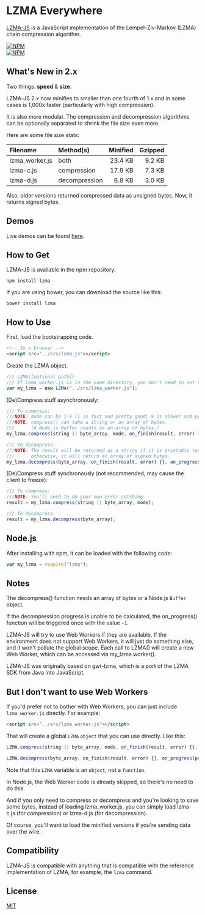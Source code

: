 LZMA Everywhere
===

<a href="https://github.com/nmrugg/LZMA-JS">LZMA-JS</a> is a JavaScript implementation of the Lempel-Ziv-Markov (LZMA) chain compression algorithm.

[![NPM](https://nodei.co/npm/lzma.png?downloads=true)](https://nodei.co/npm/lzma/)<br>
[![NPM](https://nodei.co/npm-dl/lzma.png?months=6)](https://nodei.co/npm/lzma/)

What's New in 2.x
---
Two things: <b>speed</b> & <b>size</b>.

LZMA-JS 2.x now minifies to smaller than one fourth of 1.x and in some cases is 1,000x faster (particularly with high compression).

It is also more modular. The compression and decompression algorithms can be optionally separated to shrink the file size even more.

Here are some file size stats:

|    Filename    |   Method(s)   | Minified | Gzipped |
|:---------------|:--------------|---------:|--------:|
| lzma_worker.js | both          |  23.4 KB |  9.2 KB |
| lzma-c.js      | compression   |  17.9 KB |  7.3 KB |
| lzma-d.js      | decompression |   6.8 KB |  3.0 KB |

Also, older versions returned compressed data as unsigned bytes. Now, it returns signed bytes.

Demos
---

Live demos can be found <a href="http://nmrugg.github.io/LZMA-JS/">here</a>.


How to Get
---

LZMA-JS is available in the npm repository.

```shell
npm install lzma
```

If you are using bower, you can download the source like this:

```shell
bower install lzma
```

How to Use
---

First, load the bootstrapping code.

```html
<!-- In a browser -->
<script src="../src/lzma.js"></script>
```

Create the LZMA object.

```js
/// LZMA([optional path])
/// If lzma_worker.js is in the same directory, you don't need to set the path.
var my_lzma = new LZMA("../src/lzma_worker.js");
```

(De)Compress stuff asynchronously:

```js
/// To compress:
///NOTE: mode can be 1-9 (1 is fast and pretty good; 9 is slower and probably much better).
///NOTE: compress() can take a string or an array of bytes.
///      (A Node.js Buffer counts as an array of bytes.)
my_lzma.compress(string || byte_array, mode, on_finish(result, error) {}, on_progress(percent) {});

/// To decompress:
///NOTE: The result will be returned as a string if it is printable text;
///      otherwise, it will return an array of signed bytes.
my_lzma.decompress(byte_array, on_finish(result, error) {}, on_progress(percent) {});
```

(De)Compress stuff synchronously (not recommended; may cause the client to freeze):

```js
/// To compress:
///NOTE: You'll need to do your own error catching.
result = my_lzma.compress(string || byte_array, mode);

/// To decompress:
result = my_lzma.decompress(byte_array);
```


Node.js
---

After installing with npm, it can be loaded with the following code:

```js
var my_lzma = require("lzma");
```

Notes
---

The decompress() function needs an array of bytes or a Node.js <code>Buffer</code> object.

If the decompression progress is unable to be calculated, the on_progress() function will be triggered once with the value <code>-1</code>.

LZMA-JS will try to use Web Workers if they are available.  If the environment does not support Web Workers,
it will just do something else, and it won't pollute the global scope.
Each call to LZMA() will create a new Web Worker, which can be accessed via my_lzma.worker().

LZMA-JS was originally based on gwt-lzma, which is a port of the LZMA SDK from Java into JavaScript.

But I don't want to use Web Workers
---

If you'd prefer not to bother with Web Workers, you can just include <code>lzma_worker.js</code> directly. For example:

```html
<script src="../src/lzma_worker.js"></script>
```

That will create a global <code>LZMA</code> <code>object</code> that you can use directly. Like this:

```js
LZMA.compress(string || byte_array, mode, on_finish(result, error) {}, on_progress(percent) {});

LZMA.decompress(byte_array, on_finish(result, error) {}, on_progress(percent) {});
```

Note that this <code>LZMA</code> variable is an <code>object</code>, not a <code>function</code>.

In Node.js, the Web Worker code is already skipped, so there's no need to do this.

And if you only need to compress or decompress and you're looking to save some bytes, instead of loading lzma_worker.js,
you can simply load lzma-c.js (for compression) or lzma-d.js (for decompression).

Of course, you'll want to load the minified versions if you're sending data over the wire.


Compatibility
---

LZMA-JS is compatible with anything that is compatible with the reference implementation of LZMA, for example, the <code>lzma</code> command.


License
---
<a href="https://raw.githubusercontent.com/nmrugg/LZMA-JS/master/LICENSE">MIT</a>
